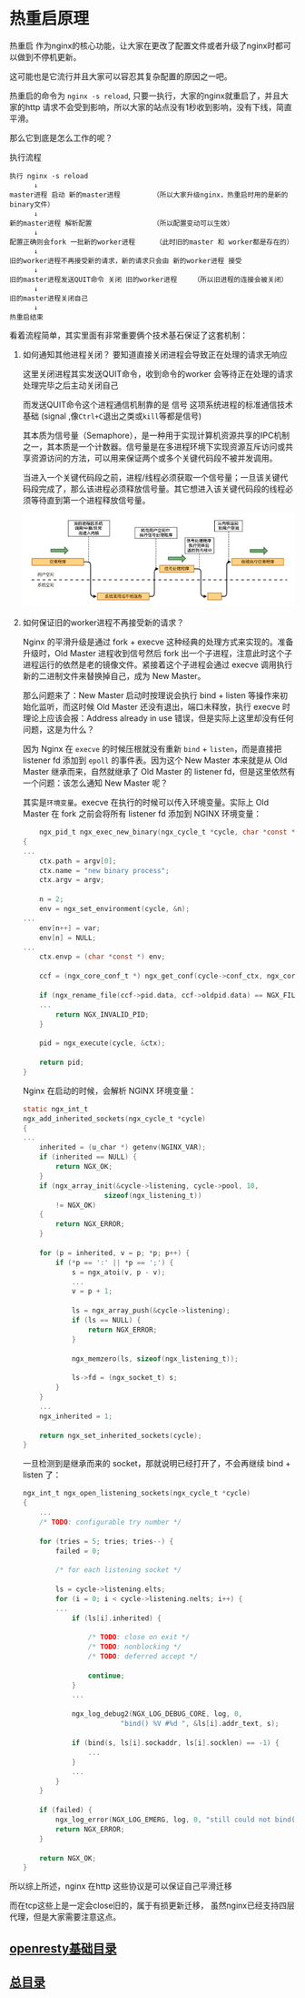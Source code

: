 # 热重启原理

热重启 作为nginx的核心功能，让大家在更改了配置文件或者升级了nginx时都可以做到不停机更新。

这可能也是它流行并且大家可以容忍其复杂配置的原因之一吧。

热重启的命令为 `nginx -s reload`, 只要一执行，大家的nginx就重启了，并且大家的http 请求不会受到影响，所以大家的站点没有1秒收到影响，没有下线，简直平滑。

那么它到底是怎么工作的呢？

执行流程

```
执行 nginx -s reload
      ↓
master进程 启动 新的master进程        （所以大家升级nginx，热重启时用的是新的 binary文件）
      ↓
新的master进程 解析配置               （所以配置变动可以生效）
      ↓
配置正确则会fork 一批新的worker进程     （此时旧的master 和 worker都是存在的）
      ↓
旧的worker进程不再接受新的请求，新的请求只会由 新的worker进程 接受
      ↓
旧的master进程发送QUIT命令 关闭 旧的worker进程    （所以旧进程的连接会被关闭）
      ↓
旧的master进程关闭自己
      ↓
热重启结束
```

看着流程简单，其实里面有非常重要俩个技术基石保证了这套机制：

1. 如何通知其他进程关闭？ 要知道直接关闭进程会导致正在处理的请求无响应

    这里关闭进程其实发送QUIT命令，收到命令的worker 会等待正在处理的请求处理完毕之后主动关闭自己

    而发送QUIT命令这个进程通信机制靠的是 信号 这项系统进程的标准通信技术基础 (signal ,像`Ctrl+C`退出之类或`kill`等都是信号)

    其本质为信号量（Semaphore），是一种用于实现计算机资源共享的IPC机制之一，其本质是一个计数器。信号量是在多进程环境下实现资源互斥访问或共享资源访问的方法，可以用来保证两个或多个关键代码段不被并发调用。

    当进入一个关键代码段之前，进程/线程必须获取一个信号量；一旦该关键代码段完成了，那么该进程必须释放信号量。其它想进入该关键代码段的线程必须等待直到第一个进程释放信号量。

    ![signal](../../img/extend/signal.webp)

   

2. 如何保证旧的worker进程不再接受新的请求？

    Nginx 的平滑升级是通过 fork + execve 这种经典的处理方式来实现的。准备升级时，Old Master 进程收到信号然后 fork 出一个子进程，注意此时这个子进程运行的依然是老的镜像文件。紧接着这个子进程会通过 execve 调用执行新的二进制文件来替换掉自己，成为 New Master。

    那么问题来了：New Master 启动时按理说会执行 bind + listen 等操作来初始化监听，而这时候 Old Master 还没有退出，端口未释放，执行 execve 时理论上应该会报：Address already in use 错误，但是实际上这里却没有任何问题，这是为什么？

    因为 Nginx 在 `execve` 的时候压根就没有重新 `bind` + `listen`，而是直接把 listener fd 添加到 `epoll` 的事件表。因为这个 New Master 本来就是从 Old Master 继承而来，自然就继承了 Old Master 的 listener fd，但是这里依然有一个问题：该怎么通知 New Master 呢？

    其实是`环境变量`。execve 在执行的时候可以传入环境变量。实际上 Old Master 在 fork 之前会将所有 listener fd 添加到 NGINX 环境变量：

    ``` c
        ngx_pid_t ngx_exec_new_binary(ngx_cycle_t *cycle, char *const *argv)
    {
    ...
        ctx.path = argv[0];
        ctx.name = "new binary process";
        ctx.argv = argv;

        n = 2;
        env = ngx_set_environment(cycle, &n);
    ...
        env[n++] = var;
        env[n] = NULL;
    ...
        ctx.envp = (char *const *) env;

        ccf = (ngx_core_conf_t *) ngx_get_conf(cycle->conf_ctx, ngx_core_module);

        if (ngx_rename_file(ccf->pid.data, ccf->oldpid.data) == NGX_FILE_ERROR) {
        ...
            return NGX_INVALID_PID;
        }

        pid = ngx_execute(cycle, &ctx);

        return pid;
    }
    ```

    Nginx 在启动的时候，会解析 NGINX 环境变量：

    ``` c
    static ngx_int_t
    ngx_add_inherited_sockets(ngx_cycle_t *cycle)
    {
    ...
        inherited = (u_char *) getenv(NGINX_VAR);
        if (inherited == NULL) {
            return NGX_OK;
        }
        if (ngx_array_init(&cycle->listening, cycle->pool, 10,
                        sizeof(ngx_listening_t))
            != NGX_OK)
        {
            return NGX_ERROR;
        }

        for (p = inherited, v = p; *p; p++) {
            if (*p == ':' || *p == ';') {
                s = ngx_atoi(v, p - v);
                ...
                v = p + 1;

                ls = ngx_array_push(&cycle->listening);
                if (ls == NULL) {
                    return NGX_ERROR;
                }

                ngx_memzero(ls, sizeof(ngx_listening_t));

                ls->fd = (ngx_socket_t) s;
            }
        }
        ...
        ngx_inherited = 1;

        return ngx_set_inherited_sockets(cycle);
    }
    ```

    一旦检测到是继承而来的 socket，那就说明已经打开了，不会再继续 bind + listen 了：


    ```c
    ngx_int_t ngx_open_listening_sockets(ngx_cycle_t *cycle)
    {
        ...
        /* TODO: configurable try number */

        for (tries = 5; tries; tries--) {
            failed = 0;

            /* for each listening socket */

            ls = cycle->listening.elts;
            for (i = 0; i < cycle->listening.nelts; i++) {
            ...
                if (ls[i].inherited) {

                    /* TODO: close on exit */
                    /* TODO: nonblocking */
                    /* TODO: deferred accept */

                    continue;
                }
                ...

                ngx_log_debug2(NGX_LOG_DEBUG_CORE, log, 0,
                            "bind() %V #%d ", &ls[i].addr_text, s);

                if (bind(s, ls[i].sockaddr, ls[i].socklen) == -1) {
                    ...
                }
                ...
            }
        }

        if (failed) {
            ngx_log_error(NGX_LOG_EMERG, log, 0, "still could not bind()");
            return NGX_ERROR;
        }

        return NGX_OK;
    }
    ```


所以综上所述，nginx 在http 这些协议是可以保证自己平滑迁移

而在tcp这些上是一定会close旧的，属于有损更新迁移， 虽然nginx已经支持四层代理，但是大家需要注意这点。

## [openresty基础目录](https://fs7744.github.io/nature/prepare/openresty/index.html)
## [总目录](https://fs7744.github.io/nature/)
